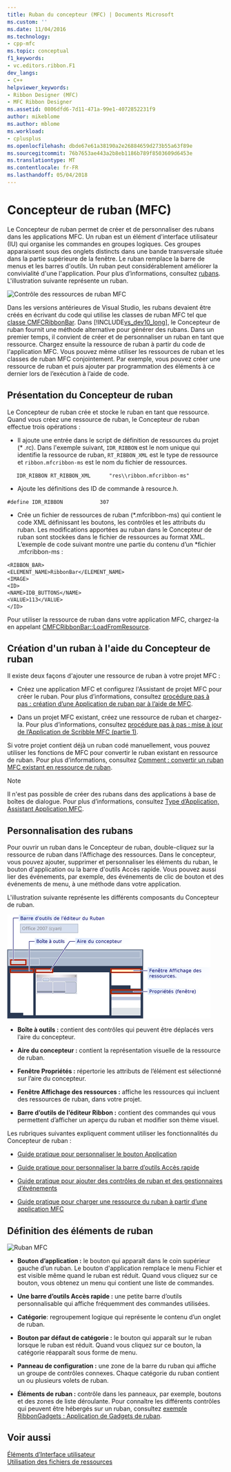 ```yaml
---
title: Ruban du concepteur (MFC) | Documents Microsoft
ms.custom: ''
ms.date: 11/04/2016
ms.technology:
- cpp-mfc
ms.topic: conceptual
f1_keywords:
- vc.editors.ribbon.F1
dev_langs:
- C++
helpviewer_keywords:
- Ribbon Designer (MFC)
- MFC Ribbon Designer
ms.assetid: 0806dfd6-7d11-471a-99e1-4072852231f9
author: mikeblome
ms.author: mblome
ms.workload:
- cplusplus
ms.openlocfilehash: dbde67e61a38190a2e26884659d273b55a63f89e
ms.sourcegitcommit: 76b7653ae443a2b8eb1186b789f8503609d6453e
ms.translationtype: MT
ms.contentlocale: fr-FR
ms.lasthandoff: 05/04/2018
---
```

# <a name="ribbon-designer-mfc"></a>Concepteur de ruban (MFC)
Le Concepteur de ruban permet de créer et de personnaliser des rubans dans les applications MFC. Un ruban est un élément d'interface utilisateur (IU) qui organise les commandes en groupes logiques. Ces groupes apparaissent sous des onglets distincts dans une bande transversale située dans la partie supérieure de la fenêtre. Le ruban remplace la barre de menus et les barres d'outils. Un ruban peut considérablement améliorer la convivialité d'une l'application. Pour plus d’informations, consultez [rubans](http://go.microsoft.com/fwlink/p/?linkid=129233). L'illustration suivante représente un ruban.  
  
 ![Contrôle des ressources de ruban MFC](../mfc/media/ribbon_no_callouts.png "ribbon_no_callouts")  
  
 Dans les versions antérieures de Visual Studio, les rubans devaient être créés en écrivant du code qui utilise les classes de ruban MFC tel que [classe CMFCRibbonBar](../mfc/reference/cmfcribbonbar-class.md). Dans [!INCLUDE[vs_dev10_long](../build/includes/vs_dev10_long_md.md)], le Concepteur de ruban fournit une méthode alternative pour générer des rubans. Dans un premier temps, il convient de créer et de personnaliser un ruban en tant que ressource. Chargez ensuite la ressource de ruban à partir du code de l'application MFC. Vous pouvez même utiliser les ressources de ruban et les classes de ruban MFC conjointement. Par exemple, vous pouvez créer une ressource de ruban et puis ajouter par programmation des éléments à ce dernier lors de l’exécution à l’aide de code.  
  
## <a name="understanding-the-ribbon-designer"></a>Présentation du Concepteur de ruban  
 Le Concepteur de ruban crée et stocke le ruban en tant que ressource. Quand vous créez une ressource de ruban, le Concepteur de ruban effectue trois opérations :  
  
-   Il ajoute une entrée dans le script de définition de ressources du projet (* .rc). Dans l'exemple suivant, `IDR_RIBBON` est le nom unique qui identifie la ressource de ruban, `RT_RIBBON_XML` est le type de ressource et `ribbon.mfcribbon-ms` est le nom du fichier de ressources.  
  
 ```  
    IDR_RIBBON RT_RIBBON_XML      "res\\ribbon.mfcribbon-ms"  
 ```  
  
-   Ajoute les définitions des ID de commande à resource.h.  
  
 ```  
 #define IDR_RIBBON            307  
 ```  
  
-   Crée un fichier de ressources de ruban (*.mfcribbon-ms) qui contient le code XML définissant les boutons, les contrôles et les attributs du ruban. Les modifications apportées au ruban dans le Concepteur de ruban sont stockées dans le fichier de ressources au format XML. L’exemple de code suivant montre une partie du contenu d’un \*fichier .mfcribbon-ms :  
  
 ```  
 <RIBBON_BAR>  
 <ELEMENT_NAME>RibbonBar</ELEMENT_NAME>  
 <IMAGE>  
 <ID>  
 <NAME>IDB_BUTTONS</NAME>  
 <VALUE>113</VALUE>  
 </ID>   
 ```  
  
 Pour utiliser la ressource de ruban dans votre application MFC, chargez-la en appelant [CMFCRibbonBar::LoadFromResource](../mfc/reference/cmfcribbonbar-class.md#loadfromresource).  
  
## <a name="creating-a-ribbon-by-using-the-ribbon-designer"></a>Création d'un ruban à l'aide du Concepteur de ruban  
 Il existe deux façons d'ajouter une ressource de ruban à votre projet MFC :  
  
-   Créez une application MFC et configurez l'Assistant de projet MFC pour créer le ruban. Pour plus d’informations, consultez [procédure pas à pas : création d’une Application de ruban par à l’aide de MFC](../mfc/walkthrough-creating-a-ribbon-application-by-using-mfc.md).  
  
-   Dans un projet MFC existant, créez une ressource de ruban et chargez-la. Pour plus d’informations, consultez [procédure pas à pas : mise à jour de l’Application de Scribble MFC (partie 1)](../mfc/walkthrough-updating-the-mfc-scribble-application-part-1.md).  
  
 Si votre projet contient déjà un ruban codé manuellement, vous pouvez utiliser les fonctions de MFC pour convertir le ruban existant en ressource de ruban. Pour plus d’informations, consultez [Comment : convertir un ruban MFC existant en ressource de ruban](../mfc/how-to-convert-an-existing-mfc-ribbon-to-a-ribbon-resource.md).  
  
> [!NOTE]
>  Il n'est pas possible de créer des rubans dans des applications à base de boîtes de dialogue. Pour plus d’informations, consultez [Type d’Application, Assistant Application MFC](../mfc/reference/application-type-mfc-application-wizard.md).  
  
## <a name="customizing-ribbons"></a>Personnalisation des rubans  
 Pour ouvrir un ruban dans le Concepteur de ruban, double-cliquez sur la ressource de ruban dans l'Affichage des ressources. Dans le concepteur, vous pouvez ajouter, supprimer et personnaliser les éléments du ruban, le bouton d'application ou la barre d'outils Accès rapide. Vous pouvez aussi lier des événements, par exemple, des événements de clic de bouton et des événements de menu, à une méthode dans votre application.  
  
 L'illustration suivante représente les différents composants du Concepteur de ruban.  
  
 ![Concepteur de ruban MFC](../mfc/media/ribbon_designer.png "ribbon_designer")  
  
- **Boîte à outils :** contient des contrôles qui peuvent être déplacés vers l’aire du concepteur.  
  
- **Aire du concepteur :** contient la représentation visuelle de la ressource de ruban.  
  
- **Fenêtre Propriétés :** répertorie les attributs de l’élément est sélectionné sur l’aire du concepteur.  
  
- **Fenêtre Affichage des ressources :** affiche les ressources qui incluent des ressources de ruban, dans votre projet.  
  
- **Barre d’outils de l’éditeur Ribbon :** contient des commandes qui vous permettent d’afficher un aperçu du ruban et modifier son thème visuel.  
  
 Les rubriques suivantes expliquent comment utiliser les fonctionnalités du Concepteur de ruban :  
  
- [Guide pratique pour personnaliser le bouton Application](../mfc/how-to-customize-the-application-button.md)  
  
- [Guide pratique pour personnaliser la barre d’outils Accès rapide](../mfc/how-to-customize-the-quick-access-toolbar.md)  
  
- [Guide pratique pour ajouter des contrôles de ruban et des gestionnaires d’événements](../mfc/how-to-add-ribbon-controls-and-event-handlers.md)  
  
- [Guide pratique pour charger une ressource du ruban à partir d’une application MFC](../mfc/how-to-load-a-ribbon-resource-from-an-mfc-application.md)  
  
## <a name="definitions-of-ribbon-elements"></a>Définition des éléments de ruban  
 ![Ruban MFC](../mfc/media/ribbon.png "ruban")  
  
- **Bouton d’application :** le bouton qui apparaît dans le coin supérieur gauche d’un ruban. Le bouton d'application remplace le menu Fichier et est visible même quand le ruban est réduit. Quand vous cliquez sur ce bouton, vous obtenez un menu qui contient une liste de commandes.  
  
- **Une barre d’outils Accès rapide :** une petite barre d’outils personnalisable qui affiche fréquemment des commandes utilisées.  
  
- **Catégorie**: regroupement logique qui représente le contenu d’un onglet de ruban.  
  
- **Bouton par défaut de catégorie :** le bouton qui apparaît sur le ruban lorsque le ruban est réduit. Quand vous cliquez sur ce bouton, la catégorie réapparaît sous forme de menu.  
  
- **Panneau de configuration :** une zone de la barre du ruban qui affiche un groupe de contrôles connexes. Chaque catégorie du ruban contient un ou plusieurs volets de ruban.  
  
- **Éléments de ruban :** contrôle dans les panneaux, par exemple, boutons et des zones de liste déroulante. Pour connaître les différents contrôles qui peuvent être hébergés sur un ruban, consultez [exemple RibbonGadgets : Application de Gadgets de ruban](../visual-cpp-samples.md).  
  
## <a name="see-also"></a>Voir aussi  
 [Éléments d’Interface utilisateur](../mfc/user-interface-elements-mfc.md)   
 [Utilisation des fichiers de ressources](../windows/working-with-resource-files.md)

